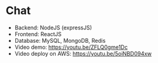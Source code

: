 # Chat

- Backend: NodeJS (expressJS)
- Frontend: ReactJS
- Database: MySQL, MongoDB, Redis
- Video demo: https://youtu.be/ZFLQ0gme1Dc
- Video deploy on AWS: https://youtu.be/5oiNBD094xw
